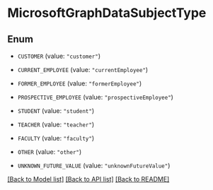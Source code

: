 # MicrosoftGraphDataSubjectType

## Enum


* `CUSTOMER` (value: `"customer"`)

* `CURRENT_EMPLOYEE` (value: `"currentEmployee"`)

* `FORMER_EMPLOYEE` (value: `"formerEmployee"`)

* `PROSPECTIVE_EMPLOYEE` (value: `"prospectiveEmployee"`)

* `STUDENT` (value: `"student"`)

* `TEACHER` (value: `"teacher"`)

* `FACULTY` (value: `"faculty"`)

* `OTHER` (value: `"other"`)

* `UNKNOWN_FUTURE_VALUE` (value: `"unknownFutureValue"`)


[[Back to Model list]](../README.md#documentation-for-models) [[Back to API list]](../README.md#documentation-for-api-endpoints) [[Back to README]](../README.md)


